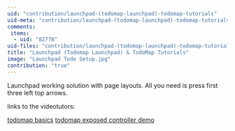 ```yaml
---
uid: "contribution/launchpad-(todomap-launchpad)-todomap-tutorials"
uid-meta: "contribution/launchpad-(todomap-launchpad)-todomap-tutorials-meta"
comments: 
 items: 
  - uid: "82778"
uid-files: "contribution/launchpad-(todomap-launchpad)-todomap-tutorials-files"
title: "Launchpad (Todomap Launchpad) & TodoMap Tutorials"
image: "Launchpad Todo Setup.jpg"
contribution: "true"
---
```


Launchpad working solution with page layouts.
All you need is press first three left top arrows.

links to the videotutors:

[ todomap basics](http://www.screencast.com/t/XyPmO4El%20)
[ todomap exposed controller demo](http://youtu.be/ubQU8uSEKSc%20)



